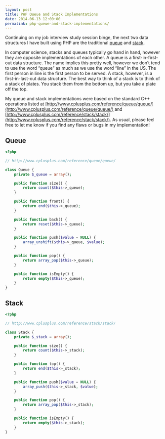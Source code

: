 ```yaml
---
layout: post
title: PHP Queue and Stack Implementations
date: 2014-06-13 12:00:00
permalink: php-queue-and-stack-implementations/
---
```

Continuing on my job interview study session binge, the next two data structures I have built using PHP are the traditional [queue](https://en.wikipedia.org/wiki/Queue_(abstract_data_type)) and [stack](https://en.wikipedia.org/wiki/Stack_(data_structure)).

In computer science, stacks and queues typically go hand in hand, however they are opposite implementations of each other. A queue is a first-in-first-out data structure. The name implies this pretty well, however we don’t tend to use the word “queue” as much as we use the word “line” in the US. The first person in line is the first person to be served. A stack, however, is a first-in-last-out data structure. The best way to think of a stack is to think of a stack of plates. You stack them from the bottom up, but you take a plate off the top.

My queue and stack implementations were based on the standard C++ operations listed at [http://www.cplusplus.com/reference/queue/queue/](http://www.cplusplus.com/reference/queue/queue/) and [http://www.cplusplus.com/reference/stack/stack/](http://www.cplusplus.com/reference/stack/stack/). As usual, please feel free to let me know if you find any flaws or bugs in my implementation!

## Queue

```php
<?php

// http://www.cplusplus.com/reference/queue/queue/

class Queue {
	private $_queue = array();

	public function size() {
		return count($this->_queue);
	}

	public function front() {
		return end($this->_queue);
	}

	public function back() {
		return reset($this->_queue);
	}

	public function push($value = NULL) {
		array_unshift($this->_queue, $value);
	}

	public function pop() {
		return array_pop($this->_queue);
	}

	public function isEmpty() {
		return empty($this->_queue);
	}
}
```

## Stack

```php
<?php

// http://www.cplusplus.com/reference/stack/stack/

class Stack {
	private $_stack = array();

	public function size() {
		return count($this->_stack);
	}

	public function top() {
		return end($this->_stack);
	}

	public function push($value = NULL) {
		array_push($this->_stack, $value);
	}

	public function pop() {
		return array_pop($this->_stack);
	}

	public function isEmpty() {
		return empty($this->_stack);
	}
}
```